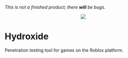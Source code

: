 *This is not a finished product; there* ***will*** *be bugs.*

<p align="center">
  <img src="https://i.vgy.me/4W76vz.png">
</p>

# Hydroxide
Penetration testing tool for games on the Roblox platform.

